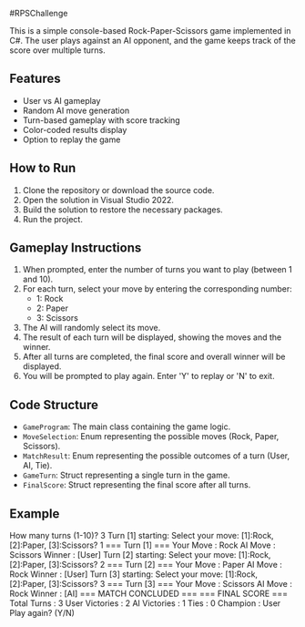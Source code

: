 #RPSChallenge

This is a simple console-based Rock-Paper-Scissors game implemented in C#. The user plays against an AI opponent, and the game keeps track of the score over multiple turns.

## Features

- User vs AI gameplay
- Random AI move generation
- Turn-based gameplay with score tracking
- Color-coded results display
- Option to replay the game

## How to Run

1. Clone the repository or download the source code.
2. Open the solution in Visual Studio 2022.
3. Build the solution to restore the necessary packages.
4. Run the project.

## Gameplay Instructions

1. When prompted, enter the number of turns you want to play (between 1 and 10).
2. For each turn, select your move by entering the corresponding number:
   - 1: Rock
   - 2: Paper
   - 3: Scissors
3. The AI will randomly select its move.
4. The result of each turn will be displayed, showing the moves and the winner.
5. After all turns are completed, the final score and overall winner will be displayed.
6. You will be prompted to play again. Enter 'Y' to replay or 'N' to exit.

## Code Structure

- `GameProgram`: The main class containing the game logic.
- `MoveSelection`: Enum representing the possible moves (Rock, Paper, Scissors).
- `MatchResult`: Enum representing the possible outcomes of a turn (User, AI, Tie).
- `GameTurn`: Struct representing a single turn in the game.
- `FinalScore`: Struct representing the final score after all turns.

## Example
How many turns (1-10)? 3
Turn [1] starting: Select your move: [1]:Rock, [2]:Paper, [3]:Scissors? 1
=== Turn [1] ===
Your Move : Rock
AI Move   : Scissors
Winner    : [User]
Turn [2] starting: Select your move: [1]:Rock, [2]:Paper, [3]:Scissors? 2
=== Turn [2] ===
Your Move : Paper
AI Move   : Rock
Winner    : [User]
Turn [3] starting: Select your move: [1]:Rock, [2]:Paper, [3]:Scissors? 3
=== Turn [3] ===
Your Move : Scissors
AI Move   : Rock
Winner    : [AI]
=== MATCH CONCLUDED ===
=== FINAL SCORE ===
Total Turns    : 3
User Victories : 2
AI Victories   : 1
Ties           : 0
Champion       : User
Play again? (Y/N)
